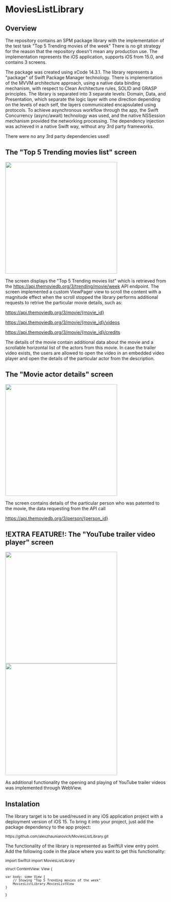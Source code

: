 # MoviesListLibrary

## Overview 

The repository contains an SPM package library with the implementation of the test task "Top 5 Trending movies of the week"
There is no git strategy for the reason that the repository doesn't mean any production use.
The implementation represents the iOS application, supports iOS from 15.0, and contains 3 screens. 

The package was created using xCode 14.3.1. The library represents a "package" of Swift Package Manager technology.
There is implementation of the MVVM architecture approach, using a native data binding mechanism, with respect to Clean Architecture rules, SOLID and GRASP principles.
The library is separated into 3 separate levels: Domain, Data, and Presentation, which separate the logic layer with one direction depending on the levels of each self, the layers communicated encapsulated using protocols.
To achieve asynchronous workflow through the app, the Swift Concurrency (async/await) technology was used, and the native NSSession mechanism provided the networking processing. 
The dependency injection was achieved in a native Swift way, without any 3rd party frameworks.

There were no any 3rd party dependencies used!


## The "Top 5 Trending movies list" screen

<a href="url"><img src="https://github.com/alexzhauniarovich/MoviesListLibrary/assets/77155155/265e81dc-cf01-47ee-85ba-e5b753624eb5"  width="350"></a> 

The screen displays the "Top 5 Trending movies list" which is retrieved from the https://api.themoviedb.org/3/trending/movie/week API endpoint.
The screen implemented a custom ViewPager view to scroll the content with a magnitude effect when the scroll stopped the library performs additional requests to retrive the particular movie details, such as:

https://api.themoviedb.org/3/movie/{movie_id}

https://api.themoviedb.org/3/movie/{movie_id}/videos

https://api.themoviedb.org/3/movie/{movie_id}/credits

The details of the movie contain additional data about the movie and a scrollable horizontal list of the actors from this movie. 
In case the trailer video exists, the users are allowed to open the video in an embedded video player and open the details of the particular actor from the description. 



## The "Movie actor details" screen

<a href="url"><img src="https://github.com/alexzhauniarovich/MoviesListLibrary/assets/77155155/9107dc4a-0592-4298-b69f-5fd6cab28ec5"  width="350"></a> 

The screen contains details of the particular person who was patented to the movie, the data requesting from the API call 

https://api.themoviedb.org/3/person/{person_id}



## !EXTRA FEATURE!: The "YouTube trailer video player" screen

<a href="url"><img src="https://github.com/alexzhauniarovich/MoviesListLibrary/assets/77155155/0fcbfd66-90a2-4e28-b5e7-bebdfb40290d"  width="350"></a> 
<a href="url"><img src="https://github.com/alexzhauniarovich/MoviesListLibrary/assets/77155155/a10c5bf6-19fb-450c-944c-04fa0ca46dd3"  width="350"></a> 

As additional functionality the opening and playing of YouTube trailer videos was implemented through WebView. 


## Instalation

The library target is to be used/reused in any iOS application project with a deployment version of iOS 15. 
To bring it into your project, just add the package dependency to the app project: 

<sup> 
https://github.com/alexzhauniarovich/MoviesListLibrary.git
</sup>  

The functionality of the library is represented as SwiftUI view entry point. Add the following code in the place where you want to get this functionality:

<sup> 
import SwiftUI
import MoviesListLibrary

struct ContentView: View {
    
    var body: some View {
        // Showing "Top 5 Trending movies of the week"
        MoviesListLibrary.MoviesListView
    }
}
</sup> 
